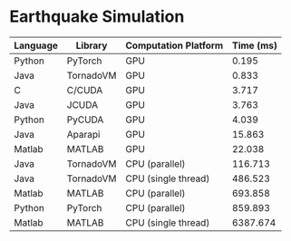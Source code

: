 # Earthquake Simulation

| Language | Library   | Computation Platform | Time (ms) |
| -------- | --------- | -------------------- | --------- |
| Python   | PyTorch   | GPU                  | 0.195     |
| Java     | TornadoVM | GPU                  | 0.833     |
| C        | C/CUDA    | GPU                  | 3.717     |
| Java     | JCUDA     | GPU                  | 3.763     |
| Python   | PyCUDA    | GPU                  | 4.039     |
| Java     | Aparapi   | GPU                  | 15.863    |
| Matlab   | MATLAB    | GPU                  | 22.038    |
| Java     | TornadoVM | CPU (parallel)       | 116.713   |
| Java     | TornadoVM | CPU (single thread)  | 486.523   |
| Matlab   | MATLAB    | CPU (parallel)       | 693.858   |
| Python   | PyTorch   | CPU (parallel)       | 859.893   |
| Matlab   | MATLAB    | CPU (single thread)  | 6387.674  |

